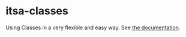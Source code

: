 # itsa-classes

Using Classes in a very flexible and easy way.
See [the documentation](http://itsa.io/docs/classes/index.html).

